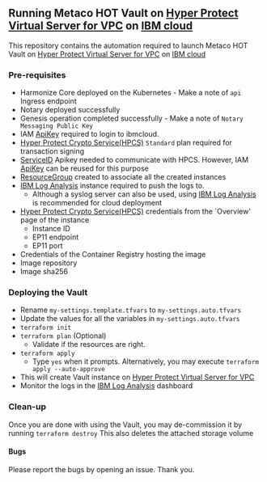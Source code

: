 ## Running Metaco HOT Vault on [Hyper Protect Virtual Server for VPC] on [IBM cloud]

This repository contains the automation required to launch Metaco HOT Vault on [Hyper Protect Virtual Server for VPC] on [IBM cloud]

### Pre-requisites
- Harmonize Core deployed on the Kubernetes
       - Make a note of `api` Ingress endpoint
- Notary deployed successfully
- Genesis operation completed successfully
        - Make a note of `Notary Messaging Public Key`
- IAM [ApiKey] required to login to ibmcloud.
- [Hyper Protect Crypto Service(HPCS)] `Standard` plan required for transaction signing
- [ServiceID] Apikey needed to communicate with HPCS. However, IAM [ApiKey] can be reused for this purpose
- [ResourceGroup] created to associate all the created instances
- [IBM Log Analysis] instance required to push the logs to. 
    - Although a syslog server can also be used,  using [IBM Log Analysis] is recommended for cloud deployment
- [Hyper Protect Crypto Service(HPCS)] credentials from the `Overview' page of the instance
     - Instance ID
     - EP11 endpoint
     - EP11 port
- Credentials of the Container Registry hosting the image
- Image repository 
- Image sha256

### Deploying the Vault
- Rename `my-settings.template.tfvars` to `my-settings.auto.tfvars` 
- Update the values for all the variables in `my-settings.auto.tfvars`
- `terraform init`
- `terraform plan` (Optional)
   - Validate if the resources are right.
- `terraform apply`
     - Type `yes` when it prompts. Alternatively, you may execute `terraform apply --auto-approve`
- This will create Vault instance on [Hyper Protect Virtual Server for VPC] 
- Monitor the logs in the [IBM Log Analysis] dashboard


### Clean-up
Once you are done with using the Vault, you may de-commission it by running `terraform destroy`
This also deletes the attached storage volume

#### Bugs
Please report the bugs by opening an issue. Thank you.

[//]: # (Below section has the links to some of the references mentioned above, and this section will not be displayed when the md renders the actual file.)

[Notary Messaging Public Key]: <>
[ServiceID]: <https://cloud.ibm.com/docs/account?topic=account-serviceidapikeys&interface=ui>
[IBM log Analysis]: <https://cloud.ibm.com/catalog/services/logdna>
[ResourceGroup]: <https://cloud.ibm.com/docs/account?topic=account-rgs&interface=ui>
[Hyper Protect Crypto Service(HPCS)]: <https://cloud.ibm.com/catalog/services/hyper-protect-crypto-services>
[ApiKey]: <https://cloud.ibm.com/docs/account?topic=account-userapikey&interface=ui#create_user_key>
[Hyper Protect Virtual Server for VPC]: <https://www.ibm.com/cloud/blog/announcements/ibm-hyper-protect-virtual-servers-for-virtual-private-cloud>
[contract]: <https://cloud.ibm.com/docs/vpc?topic=vpc-about-contract_se>
[HPCS]: <https://cloud.ibm.com/catalog/services/hyper-protect-crypto-services>
[IBM cloud]: <https://cloud.ibm.com>                                                           
